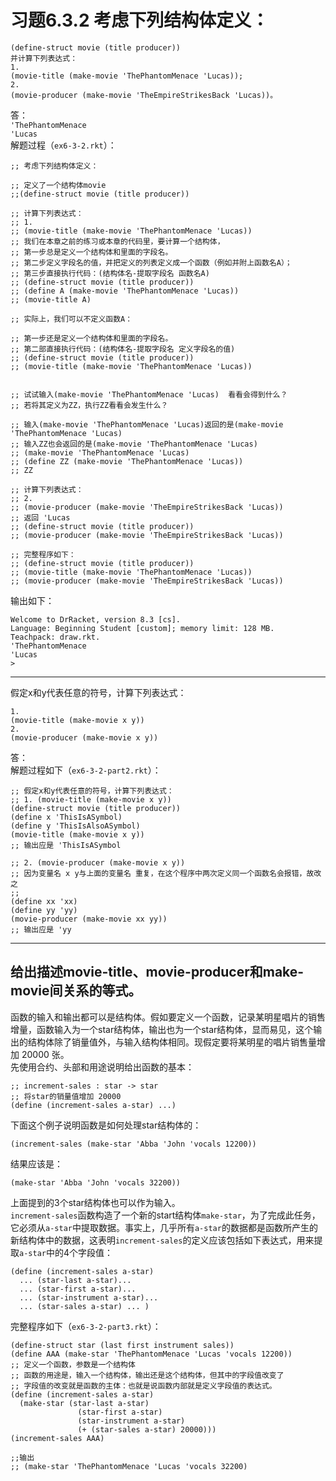 # 习题6.3.2 考虑下列结构体定义：
```
(define-struct movie (title producer))
并计算下列表达式：
1.
(movie-title (make-movie 'ThePhantomMenace 'Lucas));
2.
(movie-producer (make-movie 'TheEmpireStrikesBack 'Lucas))。
```
答：  
`'ThePhantomMenace`  
`'Lucas`  
解题过程（`ex6-3-2.rkt`）：  
```
;; 考虑下列结构体定义：

;; 定义了一个结构体movie
;;(define-struct movie (title producer))

;; 计算下列表达式：
;; 1. 
;; (movie-title (make-movie 'ThePhantomMenace 'Lucas))
;; 我们在本章之前的练习或本章的代码里，要计算一个结构体，
;; 第一步总是定义一个结构体和里面的字段名。
;; 第二步定义字段名的值，并把定义的列表定义成一个函数（例如并附上函数名A）；
;; 第三步直接执行代码：(结构体名-提取字段名 函数名A)
;; (define-struct movie (title producer))
;; (define A (make-movie 'ThePhantomMenace 'Lucas))
;; (movie-title A)

;; 实际上，我们可以不定义函数A：

;; 第一步还是定义一个结构体和里面的字段名。
;; 第二部直接执行代码：(结构体名-提取字段名 定义字段名的值)
;; (define-struct movie (title producer))
;; (movie-title (make-movie 'ThePhantomMenace 'Lucas))


;; 试试输入(make-movie 'ThePhantomMenace 'Lucas)  看看会得到什么？
;; 若将其定义为ZZ，执行ZZ看看会发生什么？

;; 输入(make-movie 'ThePhantomMenace 'Lucas)返回的是(make-movie 'ThePhantomMenace 'Lucas)
;; 输入ZZ也会返回的是(make-movie 'ThePhantomMenace 'Lucas)
;; (make-movie 'ThePhantomMenace 'Lucas)
;; (define ZZ (make-movie 'ThePhantomMenace 'Lucas))
;; ZZ

;; 计算下列表达式：
;; 2. 
;; (movie-producer (make-movie 'TheEmpireStrikesBack 'Lucas))
;; 返回 'Lucas
;; (define-struct movie (title producer))
;; (movie-producer (make-movie 'TheEmpireStrikesBack 'Lucas))

;; 完整程序如下：
;; (define-struct movie (title producer))
;; (movie-title (make-movie 'ThePhantomMenace 'Lucas))
;; (movie-producer (make-movie 'TheEmpireStrikesBack 'Lucas))
```
输出如下：
```
Welcome to DrRacket, version 8.3 [cs].
Language: Beginning Student [custom]; memory limit: 128 MB.
Teachpack: draw.rkt.
'ThePhantomMenace
'Lucas
> 
```
---

假定x和y代表任意的符号，计算下列表达式：
```
1.
(movie-title (make-movie x y))
2.
(movie-producer (make-movie x y))
```
答：  
解题过程如下（`ex6-3-2-part2.rkt`）：  
```
;; 假定x和y代表任意的符号，计算下列表达式：
;; 1. (movie-title (make-movie x y))
(define-struct movie (title producer))
(define x 'ThisIsASymbol)
(define y 'ThisIsAlsoASymbol)
(movie-title (make-movie x y))
;; 输出应是 'ThisIsASymbol

;; 2. (movie-producer (make-movie x y))
;; 因为变量名 x y与上面的变量名 重复，在这个程序中两次定义同一个函数名会报错，故改之
;; 
(define xx 'xx)
(define yy 'yy)
(movie-producer (make-movie xx yy))
;; 输出应是 'yy
```
---
给出描述movie-title、movie-producer和make-movie间关系的等式。  
---
函数的输入和输出都可以是结构体。假如要定义一个函数，记录某明星唱片的销售增量，函数输入为一个star结构体，输出也为一个star结构体，显而易见，这个输出的结构体除了销量值外，与输入结构体相同。现假定要将某明星的唱片销售量增加 20000 张。  
先使用合约、头部和用途说明给出函数的基本：
```
;; increment-sales : star -> star
;; 将star的销量值增加 20000
(define (increment-sales a-star) ...)
```
下面这个例子说明函数是如何处理star结构体的：  
```
(increment-sales (make-star 'Abba 'John 'vocals 12200))
```
结果应该是：
```
(make-star 'Abba 'John 'vocals 32200))
```
上面提到的3个star结构体也可以作为输入。  
`increment-sales`函数构造了一个新的start结构体`make-star`，为了完成此任务，它必须从`a-star`中提取数据。事实上，几乎所有`a-star`的数据都是函数所产生的新结构体中的数据，这表明`increment-sales`的定义应该包括如下表达式，用来提取`a-star`中的4个字段值：
```
(define (increment-sales a-star)
  ... (star-last a-star)...
  ... (star-first a-star)...
  ... (star-instrument a-star)...
  ... (star-sales a-star) ... )
```
完整程序如下（`ex6-3-2-part3.rkt`）：  
```
(define-struct star (last first instrument sales))
(define AAA (make-star 'ThePhantomMenace 'Lucas 'vocals 12200))
;; 定义一个函数，参数是一个结构体
;; 函数的用途是，输入一个结构体，输出还是这个结构体，但其中的字段值改变了
;; 字段值的改变就是函数的主体：也就是说函数内部就是定义字段值的表达式。
(define (increment-sales a-star)
  (make-star (star-last a-star)
               (star-first a-star)
               (star-instrument a-star)
               (+ (star-sales a-star) 20000)))
(increment-sales AAA)

;;输出
;; (make-star 'ThePhantomMenace 'Lucas 'vocals 32200)
```
